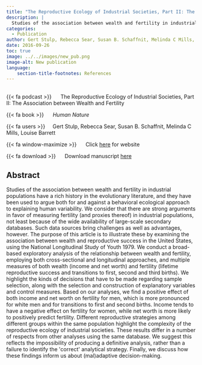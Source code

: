 ```yaml
---
title: "The Reproductive Ecology of Industrial Societies, Part II: The Association between Wealth and Fertility"
description: |
  Studies of the association between wealth and fertility in industrial populations have a rich history in the evolutionary literature, and they have been used to argue both for and against a behavioral ecological approach to explaining human variability. We consider that there are strong arguments in favor of measuring fertility (and proxies thereof) in industrial populations, not least because of the wide availability of large-scale secondary databases. Such data sources bring challenges as well as advantages, however. The purpose of this article is to illustrate these by examining the association between wealth and reproductive success in the United States, using the National Longitudinal Study of Youth 1979. We conduct a broad-based exploratory analysis of the relationship between wealth and fertility, employing both cross-sectional and longitudinal approaches, and multiple measures of both wealth (income and net worth) and fertility (lifetime reproductive success and transitions to first, second and third births). We highlight the kinds of decisions that have to be made regarding sample selection, along with the selection and construction of explanatory variables and control measures. Based on our analyses, we find a positive effect of both income and net worth on fertility for men, which is more pronounced for white men and for transitions to first and second births. Income tends to have a negative effect on fertility for women, while net worth is more likely to positively predict fertility. Different reproductive strategies among different groups within the same population highlight the complexity of the reproductive ecology of industrial societies. These results differ in a number of respects from other analyses using the same database. We suggest this reflects the impossibility of producing a definitive analysis, rather than a failure to identify the 'correct' analytical strategy. Finally, we discuss how these findings inform us about (mal)adaptive decision-making. 
categories:
  - Publication
author: Gert Stulp, Rebecca Sear, Susan B. Schaffnit, Melinda C Mills, Louise Barrett
date: 2016-09-26
toc: true
image: ../../images/new_pub.png
image-alt: New publication
language: 
    section-title-footnotes: References
---
```



<br>
{{< fa podcast >}} &nbsp;&nbsp;&nbsp;&nbsp; The Reproductive Ecology of Industrial Societies, Part II: The Association between Wealth and Fertility

{{< fa book >}} &nbsp;&nbsp;&nbsp;&nbsp; *Human Nature*

{{< fa users >}} &nbsp;&nbsp;&nbsp; Gert Stulp, Rebecca Sear, Susan B. Schaffnit, Melinda C Mills, Louise Barrett

{{< fa window-maximize >}} &nbsp;&nbsp;&nbsp;&nbsp; Click [here](https://link.springer.com/article/10.1007%2Fs12110-016-9272-9) for website

{{< fa download >}} &nbsp;&nbsp;&nbsp;&nbsp; Download manuscript [here](https://link.springer.com/article/10.1007%2Fs12110-016-9272-9)

## Abstract

Studies of the association between wealth and fertility in industrial populations have a rich history in the evolutionary literature, and they have been used to argue both for and against a behavioral ecological approach to explaining human variability. We consider that there are strong arguments in favor of measuring fertility (and proxies thereof) in industrial populations, not least because of the wide availability of large-scale secondary databases. Such data sources bring challenges as well as advantages, however. The purpose of this article is to illustrate these by examining the association between wealth and reproductive success in the United States, using the National Longitudinal Study of Youth 1979. We conduct a broad-based exploratory analysis of the relationship between wealth and fertility, employing both cross-sectional and longitudinal approaches, and multiple measures of both wealth (income and net worth) and fertility (lifetime reproductive success and transitions to first, second and third births). We highlight the kinds of decisions that have to be made regarding sample selection, along with the selection and construction of explanatory variables and control measures. Based on our analyses, we find a positive effect of both income and net worth on fertility for men, which is more pronounced for white men and for transitions to first and second births. Income tends to have a negative effect on fertility for women, while net worth is more likely to positively predict fertility. Different reproductive strategies among different groups within the same population highlight the complexity of the reproductive ecology of industrial societies. These results differ in a number of respects from other analyses using the same database. We suggest this reflects the impossibility of producing a definitive analysis, rather than a failure to identify the 'correct' analytical strategy. Finally, we discuss how these findings inform us about (mal)adaptive decision-making.
